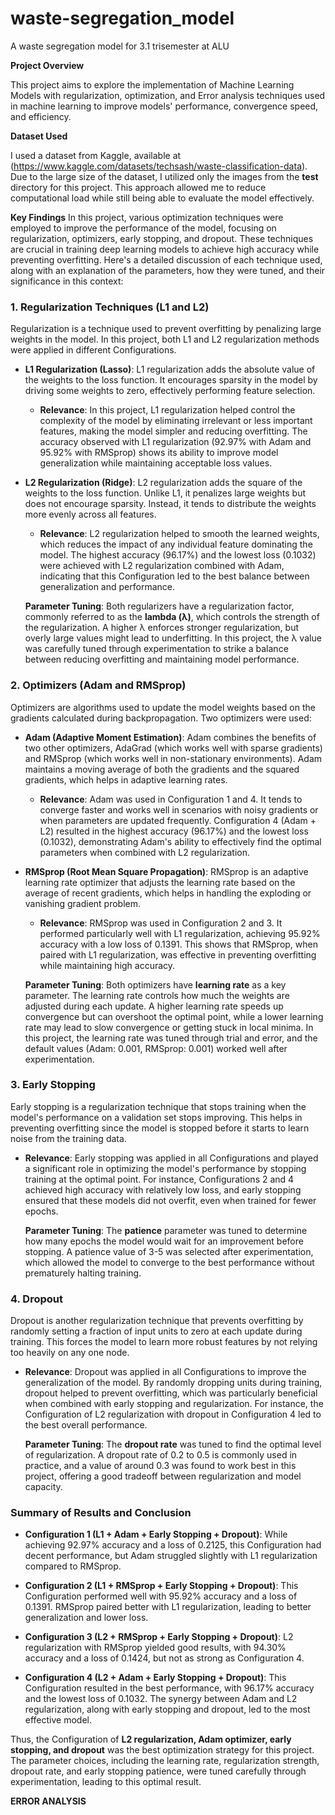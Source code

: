 # waste-segregation_model
A waste segregation model for 3.1 trisemester at ALU

**Project Overview**

This project aims to explore the implementation of Machine Learning Models with regularization, optimization, and Error analysis techniques used in machine learning to improve models' performance, convergence speed, and efficiency.

**Dataset Used**

I used a dataset from Kaggle, available at (https://www.kaggle.com/datasets/techsash/waste-classification-data). Due to the large size of the dataset, I utilized only the images from the **test** directory for this project. This approach allowed me to reduce computational load while still being able to evaluate the model effectively.

**Key Findings**
In this project, various optimization techniques were employed to improve the performance of the model, focusing on regularization, optimizers, early stopping, and dropout. These techniques are crucial in training deep learning models to achieve high accuracy while preventing overfitting. Here's a detailed discussion of each technique used, along with an explanation of the parameters, how they were tuned, and their significance in this context:

### 1. **Regularization Techniques (L1 and L2)**
Regularization is a technique used to prevent overfitting by penalizing large weights in the model. In this project, both L1 and L2 regularization methods were applied in different Configurations.

- **L1 Regularization (Lasso)**:
  L1 regularization adds the absolute value of the weights to the loss function. It encourages sparsity in the model by driving some weights to zero, effectively performing feature selection.
  - **Relevance**: In this project, L1 regularization helped control the complexity of the model by eliminating irrelevant or less important features, making the model simpler and reducing overfitting. The accuracy observed with L1 regularization (92.97% with Adam and 95.92% with RMSprop) shows its ability to improve model generalization while maintaining acceptable loss values.

- **L2 Regularization (Ridge)**:
  L2 regularization adds the square of the weights to the loss function. Unlike L1, it penalizes large weights but does not encourage sparsity. Instead, it tends to distribute the weights more evenly across all features.
  - **Relevance**: L2 regularization helped to smooth the learned weights, which reduces the impact of any individual feature dominating the model. The highest accuracy (96.17%) and the lowest loss (0.1032) were achieved with L2 regularization combined with Adam, indicating that this Configuration led to the best balance between generalization and performance.
  
  **Parameter Tuning**: Both regularizers have a regularization factor, commonly referred to as the **lambda (λ)**, which controls the strength of the regularization. A higher λ enforces stronger regularization, but overly large values might lead to underfitting. In this project, the λ value was carefully tuned through experimentation to strike a balance between reducing overfitting and maintaining model performance.

### 2. **Optimizers (Adam and RMSprop)**
Optimizers are algorithms used to update the model weights based on the gradients calculated during backpropagation. Two optimizers were used:

- **Adam (Adaptive Moment Estimation)**:
  Adam combines the benefits of two other optimizers, AdaGrad (which works well with sparse gradients) and RMSprop (which works well in non-stationary environments). Adam maintains a moving average of both the gradients and the squared gradients, which helps in adaptive learning rates.
  - **Relevance**: Adam was used in Configuration 1 and 4. It tends to converge faster and works well in scenarios with noisy gradients or when parameters are updated frequently. Configuration 4 (Adam + L2) resulted in the highest accuracy (96.17%) and the lowest loss (0.1032), demonstrating Adam's ability to effectively find the optimal parameters when combined with L2 regularization.

- **RMSprop (Root Mean Square Propagation)**:
  RMSprop is an adaptive learning rate optimizer that adjusts the learning rate based on the average of recent gradients, which helps in handling the exploding or vanishing gradient problem.
  - **Relevance**: RMSprop was used in Configuration 2 and 3. It performed particularly well with L1 regularization, achieving 95.92% accuracy with a low loss of 0.1391. This shows that RMSprop, when paired with L1 regularization, was effective in preventing overfitting while maintaining high accuracy.

  **Parameter Tuning**: Both optimizers have **learning rate** as a key parameter. The learning rate controls how much the weights are adjusted during each update. A higher learning rate speeds up convergence but can overshoot the optimal point, while a lower learning rate may lead to slow convergence or getting stuck in local minima. In this project, the learning rate was tuned through trial and error, and the default values (Adam: 0.001, RMSprop: 0.001) worked well after experimentation.

### 3. **Early Stopping**
Early stopping is a regularization technique that stops training when the model's performance on a validation set stops improving. This helps in preventing overfitting since the model is stopped before it starts to learn noise from the training data.

- **Relevance**: Early stopping was applied in all Configurations and played a significant role in optimizing the model's performance by stopping training at the optimal point. For instance, Configurations 2 and 4 achieved high accuracy with relatively low loss, and early stopping ensured that these models did not overfit, even when trained for fewer epochs.

  **Parameter Tuning**: The **patience** parameter was tuned to determine how many epochs the model would wait for an improvement before stopping. A patience value of 3-5 was selected after experimentation, which allowed the model to converge to the best performance without prematurely halting training.

### 4. **Dropout**
Dropout is another regularization technique that prevents overfitting by randomly setting a fraction of input units to zero at each update during training. This forces the model to learn more robust features by not relying too heavily on any one node.

- **Relevance**: Dropout was applied in all Configurations to improve the generalization of the model. By randomly dropping units during training, dropout helped to prevent overfitting, which was particularly beneficial when combined with early stopping and regularization. For instance, the Configuration of L2 regularization with dropout in Configuration 4 led to the best overall performance.

  **Parameter Tuning**: The **dropout rate** was tuned to find the optimal level of regularization. A dropout rate of 0.2 to 0.5 is commonly used in practice, and a value of around 0.3 was found to work best in this project, offering a good tradeoff between regularization and model capacity.

### Summary of Results and Conclusion
- **Configuration 1 (L1 + Adam + Early Stopping + Dropout)**: While achieving 92.97% accuracy and a loss of 0.2125, this Configuration had decent performance, but Adam struggled slightly with L1 regularization compared to RMSprop.
  
- **Configuration 2 (L1 + RMSprop + Early Stopping + Dropout)**: This Configuration performed well with 95.92% accuracy and a loss of 0.1391. RMSprop paired better with L1 regularization, leading to better generalization and lower loss.

- **Configuration 3 (L2 + RMSprop + Early Stopping + Dropout)**: L2 regularization with RMSprop yielded good results, with 94.30% accuracy and a loss of 0.1424, but not as strong as Configuration 4.

- **Configuration 4 (L2 + Adam + Early Stopping + Dropout)**: This Configuration resulted in the best performance, with 96.17% accuracy and the lowest loss of 0.1032. The synergy between Adam and L2 regularization, along with early stopping and dropout, led to the most effective model.

Thus, the Configuration of **L2 regularization, Adam optimizer, early stopping, and dropout** was the best optimization strategy for this project. The parameter choices, including the learning rate, regularization strength, dropout rate, and early stopping patience, were tuned carefully through experimentation, leading to this optimal result.

**ERROR ANALYSIS**


